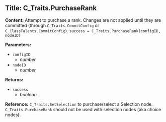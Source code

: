 ## Title: C_Traits.PurchaseRank

**Content:**
Attempt to purchase a rank. Changes are not applied until they are committed (through `C_Traits.CommitConfig` or `C_ClassTalents.CommitConfig`).
`success = C_Traits.PurchaseRank(configID, nodeID)`

**Parameters:**
- `configID`
  - *number*
- `nodeID`
  - *number*

**Returns:**
- `success`
  - *boolean*

**Reference:**
`C_Traits.SetSelection` to purchase/select a Selection node. `C_Traits.PurchaseRank` should not be used with selection nodes (aka choice nodes).